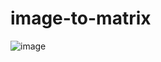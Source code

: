 ﻿# image-to-matrix
![image](https://github.com/user-attachments/assets/3eb0f869-e887-4e2c-81d3-b59a6e01c10b)
